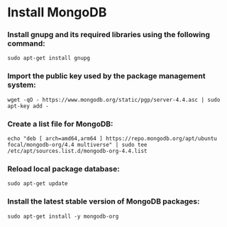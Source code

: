 # Install MongoDB

### Install **gnupg** and its required libraries using the following command:

```
sudo apt-get install gnupg
```

### Import the public key used by the package management system:

```
wget -qO - https://www.mongodb.org/static/pgp/server-4.4.asc | sudo apt-key add -
```

### Create a list file for MongoDB:

```
echo "deb [ arch=amd64,arm64 ] https://repo.mongodb.org/apt/ubuntu focal/mongodb-org/4.4 multiverse" | sudo tee /etc/apt/sources.list.d/mongodb-org-4.4.list
```

### Reload local package database:

```
sudo apt-get update
```

### Install the latest stable version of MongoDB packages:

```
sudo apt-get install -y mongodb-org
```
